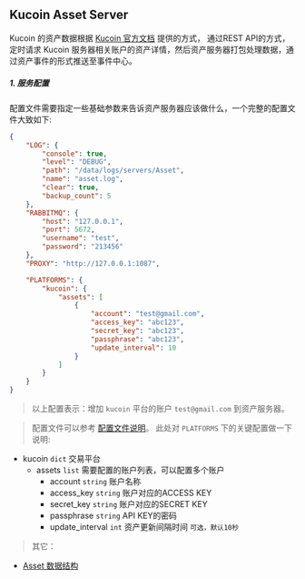 
## Kucoin Asset Server

Kucoin 的资产数据根据 [Kucoin 官方文档](https://www.kucoin.com) 提供的方式，
通过REST API的方式，定时请求 Kucoin 服务器相关账户的资产详情，然后资产服务器打包处理数据，通过资产事件的形式推送至事件中心。


##### 1. 服务配置

配置文件需要指定一些基础参数来告诉资产服务器应该做什么，一个完整的配置文件大致如下:

```json
{
    "LOG": {
        "console": true,
        "level": "DEBUG",
        "path": "/data/logs/servers/Asset",
        "name": "asset.log",
        "clear": true,
        "backup_count": 5
    },
    "RABBITMQ": {
        "host": "127.0.0.1",
        "port": 5672,
        "username": "test",
        "password": "213456"
    },
    "PROXY": "http://127.0.0.1:1087",

    "PLATFORMS": {
        "kucoin": {
            "assets": [
                {
                    "account": "test@gmail.com",
                    "access_key": "abc123",
                    "secret_key": "abc123",
                    "passphrase": "abc123",
                    "update_interval": 10
                }
            ]
        }
    }
}
```
> 以上配置表示：增加 `kucoin` 平台的账户 `test@gmail.com` 到资产服务器。

> 配置文件可以参考 [配置文件说明](https://github.com/TheNextQuant/thenextquant/blob/master/docs/configure/README.md)。
> 此处对 `PLATFORMS` 下的关键配置做一下说明:
- kucoin `dict` 交易平台
    - assets `list` 需要配置的账户列表，可以配置多个账户
        - account `string` 账户名称
        - access_key `string` 账户对应的ACCESS KEY
        - secret_key `string` 账户对应的SECRET KEY
        - passphrase `string` API KEY的密码
        - update_interval `int` 资产更新间隔时间 `可选，默认10秒`


> 其它：
- [Asset 数据结构](https://github.com/TheNextQuant/thenextquant/blob/master/docs/asset.md#2-%E8%B5%84%E4%BA%A7%E5%AF%B9%E8%B1%A1%E6%95%B0%E6%8D%AE%E7%BB%93%E6%9E%84)
